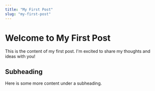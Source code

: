 ```yaml
---
title: "My First Post"
slug: "my-first-post"
---
```


# Welcome to My First Post

This is the content of my first post. I'm excited to share my thoughts and ideas with you!

## Subheading

Here is some more content under a subheading.

